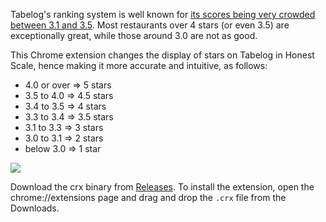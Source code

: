 Tabelog's ranking system is well known for [its scores being very crowded between 3.1 and 3.5](http://tabelog.com/help/score/). Most restaurants over 4 stars (or even 3.5) are exceptionally great, while those around 3.0 are not as good.

This Chrome extension changes the display of stars on Tabelog in Honest Scale, hence making it more accurate and intuitive, as follows:

* 4.0 or over => 5 stars
* 3.5 to 4.0 => 4.5 stars
* 3.4 to 3.5 => 4 stars
* 3.3 to 3.4 => 3.5 stars
* 3.1 to 3.3 => 3 stars
* 3.0 to 3.1 => 2 stars
* below 3.0  => 1 star

![](http://dl.dropbox.com/u/135035/Screenshots/43ah9ds1gbol.png)

Download the crx binary from [Releases](https://github.com/miyagawa/Tabelog-HonestStars/releases). To install the extension, open the chrome://extensions page and drag and drop the `.crx` file from the Downloads.